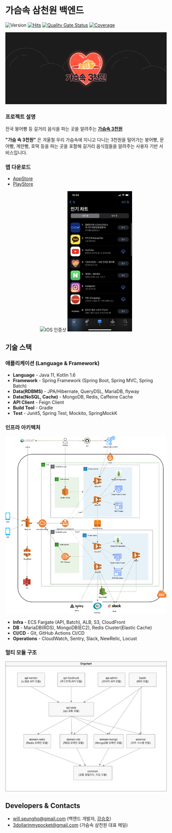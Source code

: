 # 가슴속 삼천원 백엔드

![Version](https://img.shields.io/github/v/release/depromeet/3dollars-in-my-pocket-backend?include_prereleases)
[![Hits](https://hits.seeyoufarm.com/api/count/incr/badge.svg?url=https%3A%2F%2Fgithub.com%2Fgjbae1212%2Fhit-counterhttps%3A%2F%2Fgithub.com%2F3dollar-in-my-pocket%2F3dollars-in-my-pocket-backend&count_bg=%2379C83D&title_bg=%23555555&icon=&icon_color=%23E7E7E7&title=hits&edge_flat=false)](https://hits.seeyoufarm.com)
[![Quality Gate Status](https://sonarcloud.io/api/project_badges/measure?project=3dollar-in-my-pocket_3dollars-in-my-pocket-backend&metric=alert_status)](https://sonarcloud.io/summary/new_code?id=3dollar-in-my-pocket_3dollars-in-my-pocket-backend)
[![Coverage](https://sonarcloud.io/api/project_badges/measure?project=3dollar-in-my-pocket_3dollars-in-my-pocket-backend&metric=coverage)](https://sonarcloud.io/summary/new_code?id=3dollar-in-my-pocket_3dollars-in-my-pocket-backend)

![img.png](images/logo.png)

### 프로젝트 설명

전국 붕어빵 등 길거리 음식을 파는 곳을 알려주는 [**가슴속 3천원**](https://intro.threedollars.co.kr/)

**"가슴 속 3천원"** 은 겨울철 우리 가슴속에 지니고 다니는 3천원을 털어가는 붕어빵, 문어빵, 계란빵, 호떡 등을 파는 곳을 포함해 길거리 음식점들을 알려주는 사용자 기반 서비스입니다.

### 앱 다운로드

- [AppStore](https://apps.apple.com/kr/app/%EA%B0%80%EC%8A%B4%EC%86%8D3%EC%B2%9C%EC%9B%90-%EB%82%98%EC%99%80-%EA%B0%80%EA%B9%8C%EC%9A%B4-%EB%B6%95%EC%96%B4%EB%B9%B5/id1496099467)
- [PlayStore](https://play.google.com/store/apps/details?id=com.zion830.threedollars)

<p align="center">
    <img src="https://user-images.githubusercontent.com/7058293/110067262-b179c700-7db6-11eb-8451-223956dca69d.jpg" width="40%" alt="IOS 인증샷"/>
    <img src="./images/appstore.png" width="40%" alt="IOS 인증샷">
</p>

## 기술 스택

### 애플리케이션 (Language & Framework)

- **Language** - Java 11, Kotlin 1.6
- **Framework** - Spring Framework (Spring Boot, Spring MVC, Spring Batch)
- **Data(RDBMS)** - JPA/Hibernate, QueryDSL, MariaDB, flyway
- **Data(NoSQL, Cache)** - MongoDB, Redis, Caffeine Cache
- **API Client** - Feign Client
- **Build Tool** - Gradle
- **Test** - Junit5, Spring Test, Mockito, SpringMockK

### 인프라 아키텍처

![img.png](images/3dollars-architecture-20220409.png)

- **Infra** - ECS Fargate (API, Batch), ALB, S3, CloudFront
- **DB** - MariaDB(RDS), MongoDB(EC2), Redis Cluster(Elastic Cache)
- **CI/CD** - Git, GitHub Actions CI/CD
- **Operations** - CloudWatch, Sentry, Slack, NewRelic, Locust

### 멀티 모듈 구조

![img.png](images/modules-20220524.png)

## Developers & Contacts

- will.seungho@gmail.com (백엔드 개발자, [강승호](https://github.com/seungh0))
- 3dollarinmypocket@gmail.com (가슴속 삼천원 대표 메일)
